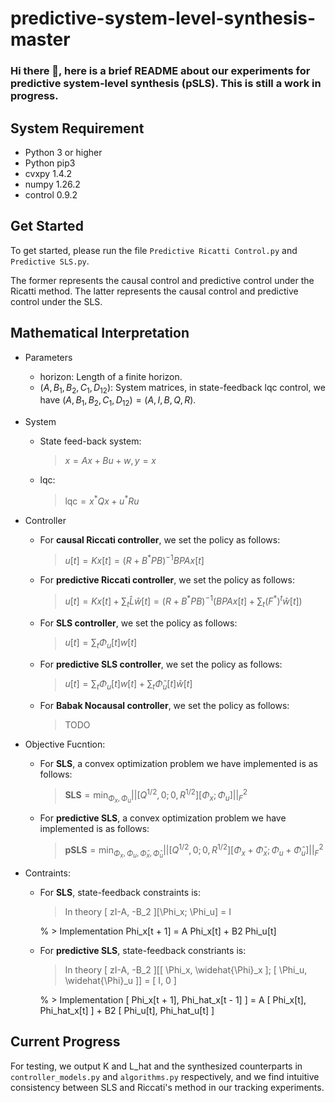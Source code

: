 # predictive-system-level-synthesis-master
### Hi there 👋, here is a brief README about our experiments for predictive system-level synthesis (pSLS). This is still a work in progress.
## System Requirement
<!--
We recommend using Python 3 (and pip3) or above. 
-->
* Python 3 or higher
* Python pip3
* cvxpy 1.4.2
* numpy 1.26.2
* control 0.9.2

## Get Started
To get started, please run the file ``Predictive Ricatti Control.py`` and  ``Predictive SLS.py``.

The former represents the causal control and predictive control under the Ricatti method. The latter represents the causal control and predictive control under the SLS.

## Mathematical Interpretation
* Parameters
  - horizon: Length of a finite horizon.
  - $(A, B_1, B_2, C_1, D_{12})$: System matrices, in state-feedback lqc control, we have $`(A, B_1, B_2, C_1, D_{12}) = (A, I, B, Q, R)`$.
 
* System
  - State feed-back system:
    > $x = A x + B u + w, y = x$
  - lqc:
    > $\mathrm{lqc} = x^* Q x + u^* R u$

* Controller
  - For **causal Riccati controller**, we set the policy as follows:
     > $u[t] = K x[t] = (R+B^* PB)^{-1}BPA x[t]$
     
  - For **predictive Riccati controller**, we set the policy as follows:
     > $u[t] = K x[t] + \sum_{t} \widehat{L} \widehat{w}[t] = (R+B^* PB)^{-1}(BPA x[t] + \sum_{t} (F^*)^t \widehat{w}[t])$

  - For **SLS controller**, we set the policy as follows:
     > $u[t] = \sum_{t} \Phi_u[t] w[t]$

  - For **predictive SLS controller**, we set the policy as follows:
     > $u[t] = \sum_{t} \Phi_u[t] w[t] + \sum_{t} \widehat{\Phi}_u[t] \widehat{w}[t]$

  - For **Babak Nocausal controller**, we set the policy as follows:
     > TODO
    
* Objective Fucntion:
  - For **SLS**, a convex optimization problem we have implemented is as follows:
    > $\mathbf{SLS} = \mathrm{min}_{\Phi_x, \Phi_u} || \left[Q^{1/2}, 0; 0, R^{1/2} \right] [\Phi_x; \Phi_u] ||^2_F$
  
  - For **predictive SLS**, a convex optimization problem we have implemented is as follows:
    > $\mathbf{pSLS} = \mathrm{min}_{\Phi_x, \Phi_u, \widehat{\Phi}_x, \widehat{\Phi}_u} || \left[Q^{1/2}, 0; 0, R^{1/2} \right] [\Phi_x + \widehat{\Phi}_x; \Phi_u + \widehat{\Phi}_u] ||^2_F$
  
* Contraints:
   - For **SLS**,  state-feedback constraints is:
     > In theory [ zI-A, -B_2 ][\Phi_x; \Phi_u] = I
     
     % > Implementation Phi_x[t + 1] = A Phi_x[t] + B2 Phi_u[t]

   - For **predictive SLS**, state-feedback constriants is:
     > In theory [ zI-A, -B_2 ][[ \Phi_x, \widehat{\Phi}_x ]; [ \Phi_u, \widehat{\Phi}_u ]] = [ I, 0 ]
     
     % > Implementation [ Phi_x[t + 1], Phi_hat_x[t - 1] ] = A [ Phi_x[t], Phi_hat_x[t] ] + B2 [ Phi_u[t], Phi_hat_u[t] ]
## Current Progress
For testing, we output K and L_hat and the synthesized counterparts in ``controller_models.py`` and ``algorithms.py`` respectively, and we find intuitive consistency between SLS and Riccati's method in our tracking experiments.
